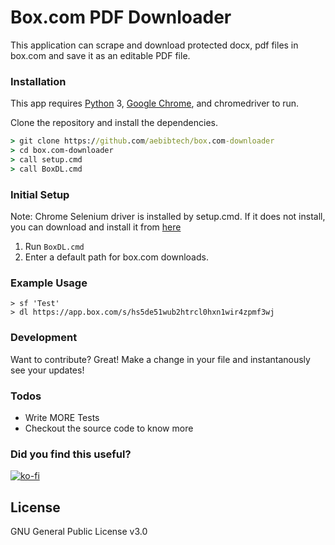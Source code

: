 # Box.com PDF Downloader

This application can scrape and download protected docx, pdf files in box.com and save it as an editable PDF file.

### Installation

This app requires [Python](https://python.org/) 3, [Google Chrome](https://chrome.google.com), and chromedriver to run.

Clone the repository and install the dependencies.

```cmd
> git clone https://github.com/aebibtech/box.com-downloader
> cd box.com-downloader
> call setup.cmd
> call BoxDL.cmd
```

### Initial Setup
Note: Chrome Selenium driver is installed by setup.cmd. If it does not install, you can download and install it from [here](http://chromedriver.chromium.org/downloads)

1. Run `BoxDL.cmd`
2. Enter a default path for box.com downloads.

### Example Usage
```pwsh
> sf 'Test'
> dl https://app.box.com/s/hs5de51wub2htrcl0hxn1wir4zpmf3wj
```

### Development

Want to contribute? Great!
Make a change in your file and instantanously see your updates!

### Todos
 - Write MORE Tests
 - Checkout the source code to know more

### Did you find this useful?
[![ko-fi](https://www.ko-fi.com/img/donate_sm.png)](https://ko-fi.com/A362BEU)

License
----
GNU General Public License v3.0
